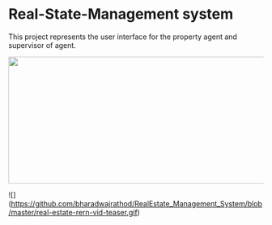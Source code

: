 ﻿# Real-State-Management system
This project represents the user interface for the property agent and supervisor of agent.


<p align="center">
  <img width="800" height="250" src="https://content.usaa.com/mcontent/static_assets/Media/real-estate-rern-vid-teaser.gif?cacheid=3092709742_p">
</p>

![]
(https://github.com/bharadwajrathod/RealEstate_Management_System/blob/master/real-estate-rern-vid-teaser.gif)


